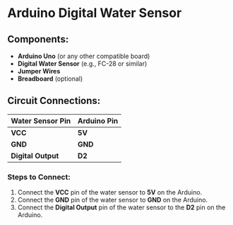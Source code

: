 # Arduino Digital Water Sensor

## Components:
- **Arduino Uno** (or any other compatible board)
- **Digital Water Sensor** (e.g., FC-28 or similar)
- **Jumper Wires**
- **Breadboard** (optional)

## Circuit Connections:

| Water Sensor Pin   | Arduino Pin  |
|--------------------|--------------|
| **VCC**            | **5V**       |
| **GND**            | **GND**      |
| **Digital Output** | **D2**       |

### Steps to Connect:
1. Connect the **VCC** pin of the water sensor to **5V** on the Arduino.
2. Connect the **GND** pin of the water sensor to **GND** on the Arduino.
3. Connect the **Digital Output** pin of the water sensor to the **D2** pin on the Arduino.

